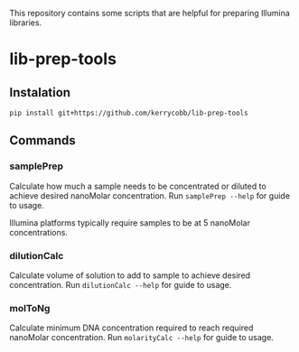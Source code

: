 This repository contains some scripts that are helpful for preparing Illumina libraries.
# lib-prep-tools

## Instalation
`pip install git+https://github.com/kerrycobb/lib-prep-tools`

## Commands
### samplePrep
Calculate how much a sample needs to be concentrated or diluted to achieve desired 
nanoMolar concentration. Run `samplePrep --help` for guide to usage.

Illumina platforms typically require samples to be at 5 nanoMolar concentrations.

### dilutionCalc
Calculate volume of solution to add to sample to achieve desired concentration.
Run `dilutionCalc --help` for guide to usage.

### molToNg
Calculate minimum DNA concentration required to reach required nanoMolar concentration.
Run `molarityCalc --help` for guide to usage.


